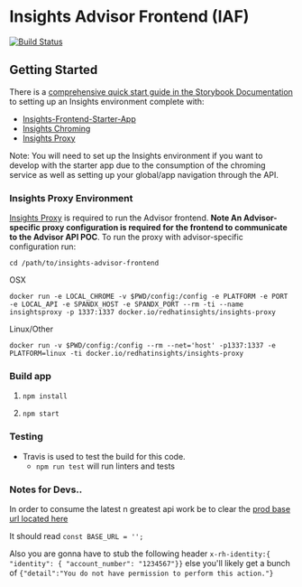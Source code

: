 # Insights Advisor Frontend (IAF)

[![Build Status](https://travis-ci.org/RedHatInsights/insights-advisor-frontend.svg?branch=master)](https://travis-ci.org/RedHatInsights/insights-advisor-frontend)

## Getting Started
There is a [comprehensive quick start guide in the Storybook Documentation](https://github.com/RedHatInsights/insights-frontend-storybook/blob/master/src/docs/welcome/quickStart/DOC.md) to setting up an Insights environment complete with:
- [Insights-Frontend-Starter-App](https://github.com/RedHatInsights/insights-frontend-starter-app)
- [Insights Chroming](https://github.com/RedHatInsights/insights-chrome)
- [Insights Proxy](https://github.com/RedHatInsights/insights-proxy)

Note: You will need to set up the Insights environment if you want to develop with the starter app due to the consumption of the chroming service as well as setting up your global/app navigation through the API.

### Insights Proxy Environment
[Insights Proxy](https://github.com/RedHatInsights/insights-proxy) is required to run the Advisor frontend. **Note An Advisor-specific proxy configuration is required for the frontend to communicate to the Advisor API POC**. To run the proxy with advisor-specific configuration run:
```
cd /path/to/insights-advisor-frontend
```
OSX
```
docker run -e LOCAL_CHROME -v $PWD/config:/config -e PLATFORM -e PORT -e LOCAL_API -e SPANDX_HOST -e SPANDX_PORT --rm -ti --name insightsproxy -p 1337:1337 docker.io/redhatinsights/insights-proxy
```
Linux/Other
```
docker run -v $PWD/config:/config --rm --net='host' -p1337:1337 -e PLATFORM=linux -ti docker.io/redhatinsights/insights-proxy
```
### Build app
1. ```npm install```

2. ```npm start```

### Testing
- Travis is used to test the build for this code.
    - `npm run test` will run linters and tests
    
### Notes for Devs..   
In order to consume the latest n greatest api work be to clear the [prod base url located here](https://github.com/RedHatInsights/insights-advisor-frontend/blob/master/src/AppConstants.js#L10)

It should read `const BASE_URL = '';`

Also you are gonna have to stub the following header `x-rh-identity:{ "identity": { "account_number": "1234567"}}`
else you'll likely get a bunch of `{"detail":"You do not have permission to perform this action."}`


